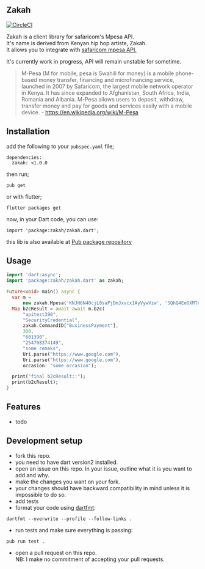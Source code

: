 ## Zakah          

[![CircleCI](https://circleci.com/gh/komuw/zakah.svg?style=svg)](https://circleci.com/gh/komuw/zakah)

Zakah is a client library for safaricom's Mpesa API.           
It's name is derived from Kenyan hip hop artiste, Zakah.                        
It allows you to integrate with [safaricom mpesa API.](https://developer.safaricom.co.ke/)       

It's currently work in progress, API will remain unstable for sometime.


> M-Pesa (M for mobile, pesa is Swahili for money) is a mobile phone-based money transfer, financing and microfinancing service, launched in 2007 by Safaricom, the largest mobile network operator in Kenya. It has since expanded to Afghanistan, South Africa, India, Romania and Albania. M-Pesa allows users to deposit, withdraw, transfer money and pay for goods and services easily with a mobile device. - https://en.wikipedia.org/wiki/M-Pesa



## Installation
add the following to your `pubspec.yaml` file;
```shell
dependencies:
  zakah: <1.0.0
```
then run;
```shell
pub get
```             
or with flutter;
```shell
flutter packages get
```
now, in your Dart code, you can use:
```shell
import 'package:zakah/zakah.dart';
```

this lib is also available at [Pub package repository](https://pub.dartlang.org/packages/zakah)    

## Usage

```dart
import 'dart:async';
import 'package:zakah/zakah.dart' as zakah;

Future<void> main() async {
  var m =
      new zakah.Mpesa('KNJH6N40cjL8saPjDmJxvcx1AyVywVzw', 'SQhQ4EeOXMTe96D5');
  Map b2cResult = await await m.b2c(
      "apitest390",
      "SecurityCredential",
      zakah.CommandID["BusinessPayment"],
      300,
      "601390",
      "254708374149",
      "some remaks",
      Uri.parse("https://www.google.com"),
      Uri.parse("https://www.google.com"),
      occasion: "some occasion");

  print("final b2cResult::");
  print(b2cResult);
}
```


## Features
- todo

## Development setup
- fork this repo.
- you need to have dart version2 installed.
- open an issue on this repo. In your issue, outline what it is you want to add and why.              
- make the changes you want on your fork.
- your changes should have backward compatibility in mind unless it is impossible to do so.
- add tests
- format your code using [dartfmt](https://github.com/dart-lang/dart_style):                      
```shell
dartfmt --overwrite --profile --follow-links .
```
- run tests and make sure everything is passing:
```shell
pub run test .
```
- open a pull request on this repo.               
NB: I make no commitment of accepting your pull requests.                
